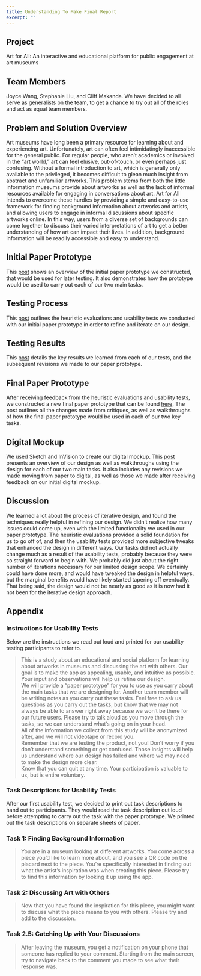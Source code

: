 ```yaml
---
title: Understanding To Make Final Report
excerpt: ""
---
```


## Project
Art for All: An interactive and educational platform for public engagement at art museums

## Team Members
Joyce Wang, Stephanie Liu, and Cliff Makanda. We have decided to all serve as generalists on the team, to get a chance to try out all of the roles and act as equal team members. 

## Problem and Solution Overview
Art museums have long been a primary resource for learning about and experiencing art. Unfortunately, art can often feel intimidatingly inaccessible for the general public. For regular people, who aren’t academics or involved in the “art world,” art can feel elusive, out-of-touch, or even perhaps just confusing. Without a formal introduction to art, which is generally only available to the privileged, it becomes difficult to glean much insight from abstract and unfamiliar artworks. This problem stems from both the little information museums provide about artworks as well as the lack of informal resources available for engaging in conversations about art. Art for All intends to overcome these hurdles by providing a simple and easy-to-use framework for finding background information about artworks and artists, and allowing users to engage in informal discussions about specific artworks online. In this way, users from a diverse set of backgrounds can come together to discuss their varied interpretations of art to get a better understanding of how art can impact their lives. In addition, background information will be readily accessible and easy to understand.

## Initial Paper Prototype
This [post](../paper-prototype) shows an overview of the initial paper prototype we constructed, that would be used for later testing. It also demonstrates how the prototype would be used to carry out each of our two main tasks. 

## Testing Process 
This [post](../testing-process) outlines the heuristic evaluations and usability tests we conducted with our initial paper prototype in order to refine and iterate on our design.
 
## Testing Results
This [post](../testing-results) details the key results we learned from each of our tests, and the subsequent revisions we made to our paper prototype.

## Final Paper Prototype
After receiving feedback from the heuristic evaluations and usability tests, we constructed a new final paper prototype that can be found [here](../final-paper-prototype). The post outlines all the changes made from critiques, as well as walkthroughs of how the final paper prototype would be used in each of our two key tasks. 

## Digital Mockup
We used Sketch and InVision to create our digital mockup. This [post](../final-digital-mockup) presents an overview of our design as well as walkthroughs using the design for each of our two main tasks. It also includes any revisions we made moving from paper to digital, as well as those we made after receiving feedback on our initial digital mockup. 

## Discussion
We learned a lot about the process of iterative design, and found the techniques really helpful in refining our design. We didn’t realize how many issues could come up, even with the limited functionality we used in our paper prototype. The heuristic evaluations provided a solid foundation for us to go off of, and then the usability tests provided more subjective tweaks that enhanced the design in different ways. Our tasks did not actually change much as a result of the usability tests, probably because they were so straight forward to begin with. We probably did just about the right number of iterations necessary for our limited design scope. We certainly could have done more, and would have tweaked the design in helpful ways, but the marginal benefits would have likely started tapering off eventually. That being said, the design would not be nearly as good as it is now had it not been for the iterative design approach.  


## Appendix

### Instructions for Usability Tests
Below are the instructions we read out loud and printed for our usability testing participants to refer to. 

> This is a study about an educational and social platform for learning about artworks in museums and discussing the art with others. Our goal is to make the app as appealing, usable, and intuitive as possible. Your input and observations will help us refine our design.  
> We will provide a “paper prototype” for you to use as you carry about the main tasks that we are designing for. Another team member will be writing notes as you carry out these tasks. Feel free to ask us questions as you carry out the tasks, but know that we may not always be able to answer right away because we won’t be there for our future users. Please try to talk aloud as you move through the tasks, so we can understand what’s going on in your head.  
> All of the information we collect from this study will be anonymized after, and we will not videotape or record you.  
> Remember that we are testing the product, not you! Don’t worry if you don’t understand something or get confused. Those insights will help us understand where our design has failed and where we may need to make the design more clear.  
> Know that you can quit at any time. Your participation is valuable to us, but is entire voluntary.  

### Task Descriptions for Usability Tests

After our first usability test, we decided to print out task descriptions to hand out to participants. They would read the task description out loud before attempting to carry out the task with the paper prototype. We printed out the task descriptions on separate sheets of paper. 

### Task 1: Finding Background Information
> You are in a museum looking at different artworks. You come across a piece you’d like to learn more about, and you see a QR code on the placard next to the piece. You’re specifically interested in finding out what the artist’s inspiration was when creating this piece. Please try to find this information by looking it up using the app. 

### Task 2: Discussing Art with Others
> Now that you have found the inspiration for this piece, you might want to discuss what the piece means to you with others. Please try and add to the discussion.

### Task 2.5: Catching Up with Your Discussions
> After leaving the museum, you get a notification on your phone that someone has replied to your comment. Starting from the main screen, try to navigate back to the comment you made to see what their response was.


